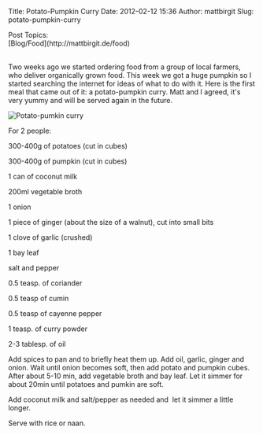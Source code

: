 Title: Potato-Pumpkin Curry
Date: 2012-02-12 15:36
Author: mattbirgit
Slug: potato-pumpkin-curry

<div class="field field-name-taxonomy-vocabulary-2 field-type-taxonomy-term-reference field-label-above">
<div class="field-label">
Post Topics: 

</div>
<div class="field-items">
<div class="field-item even">
[Blog/Food](http://mattbirgit.de/food)

</div>
</div>
</div>
<div class="field field-name-body field-type-text-with-summary field-label-hidden">
<div class="field-items">
<div class="field-item even">
 

Two weeks ago we started ordering food from a group of local farmers,
who deliver organically grown food. This week we got a huge pumpkin so I
started searching the internet for ideas of what to do with it. Here is
the first meal that came out of it: a potato-pumpkin curry. Matt and I
agreed, it's very yummy and will be served again in the future.

![Potato-pumkin
curry](http://mattbirgit.de/sites/default/files/potato_pumkpkin_0.jpg)

For 2 people:

300-400g of potatoes (cut in cubes)

300-400g of pumpkin (cut in cubes)

1 can of coconut milk

200ml vegetable broth

1 onion

1 piece of ginger (about the size of a walnut), cut into small bits

1 clove of garlic (crushed)

1 bay leaf

salt and pepper

0.5 teasp. of coriander

0.5 teasp of cumin

0.5 teasp of cayenne pepper

1 teasp. of curry powder

2-3 tablesp. of oil

Add spices to pan and to briefly heat them up. Add oil, garlic, ginger
and onion. Wait until onion becomes soft, then add potato and pumpkin
cubes. After about 5-10 min, add vegetable broth and bay leaf. Let it
simmer for about 20min until potatoes and pumkin are soft.

Add coconut milk and salt/pepper as needed and  let it simmer a little
longer.

Serve with rice or naan.

</div>
</div>
</div>
</p>

